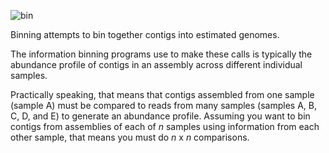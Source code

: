 ![bin](https://raw.githubusercontent.com/biocore/oecophylla/master/docs/images/bin.jpeg "bin")

Binning attempts to bin together contigs into estimated genomes.  

The information binning programs use to make these calls is typically the abundance profile of contigs in an assembly across different individual samples. 

Practically speaking, that means that contigs assembled from one sample (sample A) must be compared to reads from many samples (samples A, B, C, D, and E) to generate an abundance profile. Assuming you want to bin contigs from assemblies of each of *n* samples using information from each other sample, that means you must do *n* x *n* comparisons. 
